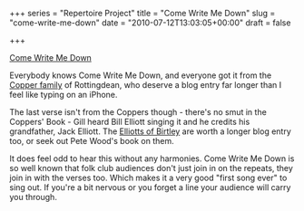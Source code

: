 +++
series = "Repertoire Project"
title = "Come Write Me Down"
slug = "come-write-me-down"
date = "2010-07-12T13:03:05+00:00"
draft = false

+++

<a class="embed" href="http://soundcloud.com/pdcawley/come-write-me-down">Come Write Me Down</a>
<!--more-->

Everybody knows Come Write Me Down, and everyone got it from the [Copper family](http://www.thecopperfamily.com/) of Rottingdean, who deserve a blog entry far longer than I feel like typing on an iPhone.

The last verse isn't from the Coppers though - there's no smut in the Coppers' Book - Gill heard Bill Elliott singing it and he credits his grandfather, Jack Elliott. The [Elliotts of Birtley](amazon:0954068238) are worth a longer blog entry too, or seek out Pete Wood's book on them.

It does feel odd to hear this without any harmonies. Come Write Me Down is so well known that folk club audiences don't just join in on the repeats, they join in with the verses too. Which makes it a very good "first song ever" to sing out. If you're a bit nervous or you forget a line your audience will carry you through.

